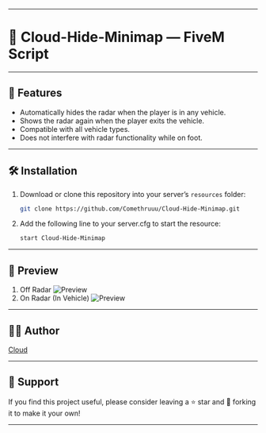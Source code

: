 
---
# 🚀 Cloud-Hide-Minimap — FiveM Script 

---
## 🌄 Features
- Automatically hides the radar when the player is in any vehicle.
- Shows the radar again when the player exits the vehicle.
- Compatible with all vehicle types.
- Does not interfere with radar functionality while on foot.

---
## 🛠️ Installation

1. Download or clone this repository into your server’s `resources` folder:
   ```bash
   git clone https://github.com/Comethruuu/Cloud-Hide-Minimap.git
   ```
2. Add the following line to your server.cfg to start the resource:
   ```bash
   start Cloud-Hide-Minimap
   ```

---
## 🌟 Preview
1. Off Radar
   ![Preview](https://imgur.com/dIrRzcd.png)
2. On Radar (In Vehicle)
   ![Preview](https://imgur.com/kt1Meg3.png)

---
## 🧑‍💻 Author
[Cloud](https://github.com/Comethruuu)

---
## 💖 Support
If you find this project useful, please consider leaving a ⭐ star and 🔁 forking it to make it your own!

---
